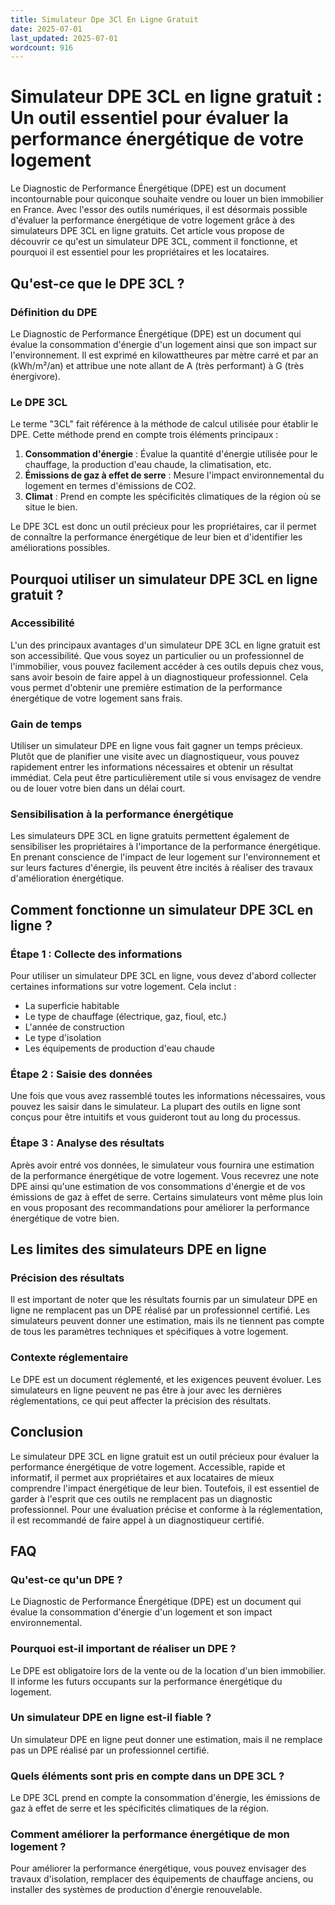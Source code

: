 ```yaml
---
title: Simulateur Dpe 3Cl En Ligne Gratuit
date: 2025-07-01
last_updated: 2025-07-01
wordcount: 916
---
```


# Simulateur DPE 3CL en ligne gratuit : Un outil essentiel pour évaluer la performance énergétique de votre logement

Le Diagnostic de Performance Énergétique (DPE) est un document incontournable pour quiconque souhaite vendre ou louer un bien immobilier en France. Avec l'essor des outils numériques, il est désormais possible d'évaluer la performance énergétique de votre logement grâce à des simulateurs DPE 3CL en ligne gratuits. Cet article vous propose de découvrir ce qu'est un simulateur DPE 3CL, comment il fonctionne, et pourquoi il est essentiel pour les propriétaires et les locataires.

## Qu'est-ce que le DPE 3CL ?

### Définition du DPE

Le Diagnostic de Performance Énergétique (DPE) est un document qui évalue la consommation d'énergie d'un logement ainsi que son impact sur l'environnement. Il est exprimé en kilowattheures par mètre carré et par an (kWh/m²/an) et attribue une note allant de A (très performant) à G (très énergivore).

### Le DPE 3CL

Le terme "3CL" fait référence à la méthode de calcul utilisée pour établir le DPE. Cette méthode prend en compte trois éléments principaux :

1. **Consommation d'énergie** : Évalue la quantité d'énergie utilisée pour le chauffage, la production d'eau chaude, la climatisation, etc.
2. **Émissions de gaz à effet de serre** : Mesure l'impact environnemental du logement en termes d'émissions de CO2.
3. **Climat** : Prend en compte les spécificités climatiques de la région où se situe le bien.

Le DPE 3CL est donc un outil précieux pour les propriétaires, car il permet de connaître la performance énergétique de leur bien et d'identifier les améliorations possibles.

## Pourquoi utiliser un simulateur DPE 3CL en ligne gratuit ?

### Accessibilité

L'un des principaux avantages d'un simulateur DPE 3CL en ligne gratuit est son accessibilité. Que vous soyez un particulier ou un professionnel de l'immobilier, vous pouvez facilement accéder à ces outils depuis chez vous, sans avoir besoin de faire appel à un diagnostiqueur professionnel. Cela vous permet d'obtenir une première estimation de la performance énergétique de votre logement sans frais.

### Gain de temps

Utiliser un simulateur DPE en ligne vous fait gagner un temps précieux. Plutôt que de planifier une visite avec un diagnostiqueur, vous pouvez rapidement entrer les informations nécessaires et obtenir un résultat immédiat. Cela peut être particulièrement utile si vous envisagez de vendre ou de louer votre bien dans un délai court.

### Sensibilisation à la performance énergétique

Les simulateurs DPE 3CL en ligne gratuits permettent également de sensibiliser les propriétaires à l'importance de la performance énergétique. En prenant conscience de l'impact de leur logement sur l'environnement et sur leurs factures d'énergie, ils peuvent être incités à réaliser des travaux d'amélioration énergétique.

## Comment fonctionne un simulateur DPE 3CL en ligne ?

### Étape 1 : Collecte des informations

Pour utiliser un simulateur DPE 3CL en ligne, vous devez d'abord collecter certaines informations sur votre logement. Cela inclut :

- La superficie habitable
- Le type de chauffage (électrique, gaz, fioul, etc.)
- L'année de construction
- Le type d'isolation
- Les équipements de production d'eau chaude

### Étape 2 : Saisie des données

Une fois que vous avez rassemblé toutes les informations nécessaires, vous pouvez les saisir dans le simulateur. La plupart des outils en ligne sont conçus pour être intuitifs et vous guideront tout au long du processus.

### Étape 3 : Analyse des résultats

Après avoir entré vos données, le simulateur vous fournira une estimation de la performance énergétique de votre logement. Vous recevrez une note DPE ainsi qu'une estimation de vos consommations d'énergie et de vos émissions de gaz à effet de serre. Certains simulateurs vont même plus loin en vous proposant des recommandations pour améliorer la performance énergétique de votre bien.

## Les limites des simulateurs DPE en ligne

### Précision des résultats

Il est important de noter que les résultats fournis par un simulateur DPE en ligne ne remplacent pas un DPE réalisé par un professionnel certifié. Les simulateurs peuvent donner une estimation, mais ils ne tiennent pas compte de tous les paramètres techniques et spécifiques à votre logement.

### Contexte réglementaire

Le DPE est un document réglementé, et les exigences peuvent évoluer. Les simulateurs en ligne peuvent ne pas être à jour avec les dernières réglementations, ce qui peut affecter la précision des résultats.

## Conclusion

Le simulateur DPE 3CL en ligne gratuit est un outil précieux pour évaluer la performance énergétique de votre logement. Accessible, rapide et informatif, il permet aux propriétaires et aux locataires de mieux comprendre l'impact énergétique de leur bien. Toutefois, il est essentiel de garder à l'esprit que ces outils ne remplacent pas un diagnostic professionnel. Pour une évaluation précise et conforme à la réglementation, il est recommandé de faire appel à un diagnostiqueur certifié.

## FAQ

### Qu'est-ce qu'un DPE ?

Le Diagnostic de Performance Énergétique (DPE) est un document qui évalue la consommation d'énergie d'un logement et son impact environnemental.

### Pourquoi est-il important de réaliser un DPE ?

Le DPE est obligatoire lors de la vente ou de la location d'un bien immobilier. Il informe les futurs occupants sur la performance énergétique du logement.

### Un simulateur DPE en ligne est-il fiable ?

Un simulateur DPE en ligne peut donner une estimation, mais il ne remplace pas un DPE réalisé par un professionnel certifié.

### Quels éléments sont pris en compte dans un DPE 3CL ?

Le DPE 3CL prend en compte la consommation d'énergie, les émissions de gaz à effet de serre et les spécificités climatiques de la région.

### Comment améliorer la performance énergétique de mon logement ?

Pour améliorer la performance énergétique, vous pouvez envisager des travaux d'isolation, remplacer des équipements de chauffage anciens, ou installer des systèmes de production d'énergie renouvelable.